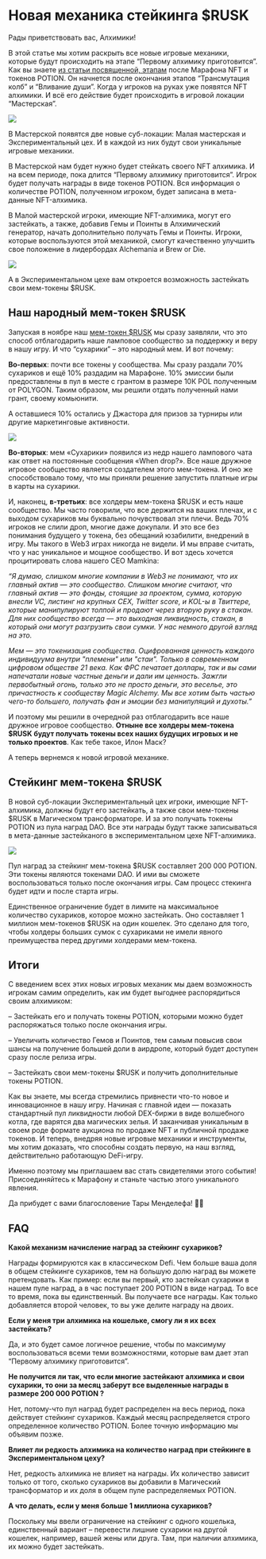 # Новая механика стейкинга $RUSK
Рады приветствовать вас, Алхимики!

В этой статье мы хотим раскрыть все новые игровые механики, которые будут происходить на этапе “Первому алхимику приготовится”. Как вы знаете [из статьи посвященной, этапам](src/game-lore-library/stage/articles/PAP/PAP_ru.md) после Марафона NFT и токенов POTION. Он начнется после окончания этапов “Трансмутация колб” и “Вливание души”. Когда у игроков на руках уже появятся NFT алхимики. И всё его действие будет происходить в игровой локации “Мастерская”.

![](1.2x.jpg)

В Мастерской появятся две новые суб-локации: Малая мастерская и Экспериментальный цех. И в каждой из них будут свои уникальные игровые механики.

В Мастерской нам будет нужно будет стейкать своего NFT алхимика. И на всем периоде, пока длится “Первому алхимику приготовится”. Игрок будет получать награды в виде токенов POTION. Вся информация о количестве POTION, полученном игроком, будет записана в мета-данные NFT-алхимика.

В Малой мастерской игроки, имеющие NFT-алхимика, могут его застейкать, а также, добавив Гемы и Поинты в Алхимический генератор, начать дополнительно получать Гемы и Поинты. Игроки, которые воспользуются этой механикой, смогут качественно улучшить свое положение в лидербордах Alchemania и Brew or Die.

![](2.2x.jpg)

А в Экспериментальном цехе вам откроется возможность застейкать свои мем-токены $RUSK.

## Наш народный мем-токен $RUSK
Запуская в ноябре наш [мем-токен $RUSK](src/game-lore-library/stage/articles/tokenomics_rusk/tokenomics_rusk_ru.md) мы сразу заявляли, что это способ отблагодарить наше ламповое сообщество за поддержку и веру в нашу игру. И что “сухарики” – это народный мем. И вот почему:

**Во-первых**: почти все токены у сообщества.  Мы сразу раздали 70% сухариков и ещё 10% раздадим на Марафоне. 10% эмиссии были предоставлены в пул в месте с грантом в размере 10К POL полученным от POLYGON. Таким образом, мы решили отдать полученный нами грант, своему комьюнити.

А оставшиеся 10% остались у Джастора для призов за турниры или другие маркетинговые активности.

![](3.2x.jpg)

**Во-вторых**: мем «Сухарики» появился из недр нашего лампового чата как ответ на постоянные сообщения «When drop?». Все наше дружное игровое сообщество является создателем этого мем-токена. И оно же способствовало тому, что мы приняли решение запустить платные игры в карты на сухарики.

И, наконец, **в-третьих**: все холдеры мем-токена $RUSK и есть наше сообщество. Мы часто говорили, что все держится на ваших плечах, и с выходом сухариков мы буквально почувствовал эти плечи. Ведь 70% игроков не слили дроп, многие даже докупали. И это все без понимания будущего у токена, без обещаний юзабилити, внедрений в игру. Мы такого в Web3 играх никогда не видели. И мы вправе считать, что у нас уникальное и мощное сообщество. И вот здесь хочется процитировать слова нашего СЕО Mamkina:

*“Я думаю, слишком многие компании в Web3 не понимают, что их главный актив — это сообщество. Слишком многие считают, что главный актив — это фонды, стоящие за проектом, сумма, которую внесли VC, листинг на крупных CEX, Twitter score, и KOL-ы в Твиттере, которые манипулируют толпой и продают через вторую руку в стакан. Для них сообщество всегда — это выходная ликвидность, стакан, в который они могут разгрузить свои сумки. У нас немного другой взгляд на это.*

*Мем — это токенизация сообщества. Оцифрованная ценность каждого индивидуума внутри "племени" или "стаи". Только в современном цифровом обществе 21 века. Как ФРС печатает доллары, так и вы сами напечатали новые частные деньги и дали им ценность. Зажгли первобытный огонь, только это не просто деньги, это веселье, это причастность к сообществу Magic Alchemy. Мы все хотим быть частью чего-то большего, получать фан и эмоции без манипуляций и духоты.”*  

И поэтому мы решили в очередной раз отблагодарить все наше дружное игровое сообщество. **Отныне все холдеры мем-токена  $RUSK будут получать токены всех наших будущих игровых и не только проектов**. Как тебе такое, Илон Маск?

А теперь вернемся к новой игровой механике.

## Стейкинг мем-токена $RUSK
В новой суб-локации Экспериментальный цех игроки, имеющие NFT-алхимика, должны будут его застейкать, а также свои мем-токены $RUSK в Магическом трансформаторе. И за это получать токены POTION из пула наград DAO. Все эти награды будут также записываться в мета-данные застейканого в экспериментальном цехе NFT-алхимика.

![](4.2x.jpg)

Пул наград за стейкинг мем-токена $RUSK составляет 200 000 POTION. Эти токены являются токенами DAO. И ими вы сможете воспользоваться только после окончания игры.  Сам процесс стекинга будет идти и после старта игры.

Единственное ограничение будет в лимите на максимальное количество сухариков, которое можно застейкать.  Оно составляет 1 миллион мем-токенов $RUSK  на один кошелек. Это сделано для того, чтобы холдеры больших сумок с сухариками не имели явного преимущества перед другими холдерами мем-токена.

## Итоги
С введением всех этих новых игровых механик мы даем возможность игрокам самим определить, как им будет выгоднее распорядиться своим алхимиком:

– Застейкать его и получать токены POTION, которыми можно будет распоряжаться только после окончания игры.

– Увеличить количество Гемов и Поинтов, тем самым повысив свои шансы на получение большей доли в аирдропе, который будет доступен сразу после релиза игры.

– Застейкать свои мем-токены $RUSK и получить дополнительные токены POTION.

Как вы знаете, мы всегда стремились привнести что-то новое и инновационное в нашу игру. Начиная с главной идеи — показать стандартный пул ликвидности любой DEX-биржи в виде волшебного котла, где варятся два магических зелья. И заканчивая уникальным в своем роде формате аукциона по продаже NFT и публичной продаже токенов. И теперь, внедряя новые игровые механики и инструменты, мы хотим доказать, что способны создать первую, на наш взгляд, действительно работающую DeFi-игру.

Именно поэтому мы приглашаем вас стать свидетелями этого события! Присоединяйтесь к Марафону и станьте частью этого уникального явления.

Да прибудет с вами благословение Тары Менделефа! 🔮✨

## FAQ
**Какой механизм начисление наград за стейкинг сухариков?**

Награды формируются как в классическом Defi. Чем больше ваша доля в общем стейкинге сухариков, тем на большую долю наград вы можете претендовать. Как пример: если вы первый, кто застейкал сухарики в нашем пуле наград, а в час поступает 200 POTION в виде наград. То все то время, пока вы единственный. Вы получаете все награды. Как только добавляется второй человек, то вы уже делите награду на двоих.

**Если у меня три алхимика на кошельке, смогу ли я их всех застейкать?**

Да, и это будет самое логичное решение, чтобы по максимуму воспользоваться всеми теми возможностями, которые вам дает этап “Первому алхимику приготовится”.

**Не получится ли так, что если многие застейкают алхимика и свои сухарики, то они за месяц заберут все выделенные награды в размере 200 000 POTION ?**

Нет, потому-что пул наград будет распределен на весь период, пока действует стейкинг сухариков. Каждый месяц распределяется строго определенное количество POTION. Более точную информацию мы объявим позже.

**Влияет ли редкость алхимика на количество наград при стейкинге в Экспериментальном цеху?**

Нет, редкость алхимика не влияет на награды. Их количество зависит только от того, сколько сухариков вы добавили в Магический трансформатор и их доля в общем пуле распределяемых POTION.

**А что делать, если у меня больше 1 миллиона сухариков?**

Поскольку мы ввели ограничение на стейкинг с одного кошелька, единственный вариант – перевести лишние сухарики на другой кошелек, например, вашей жены или друга. Там, при наличии алхимика, их можно будет застейкать.